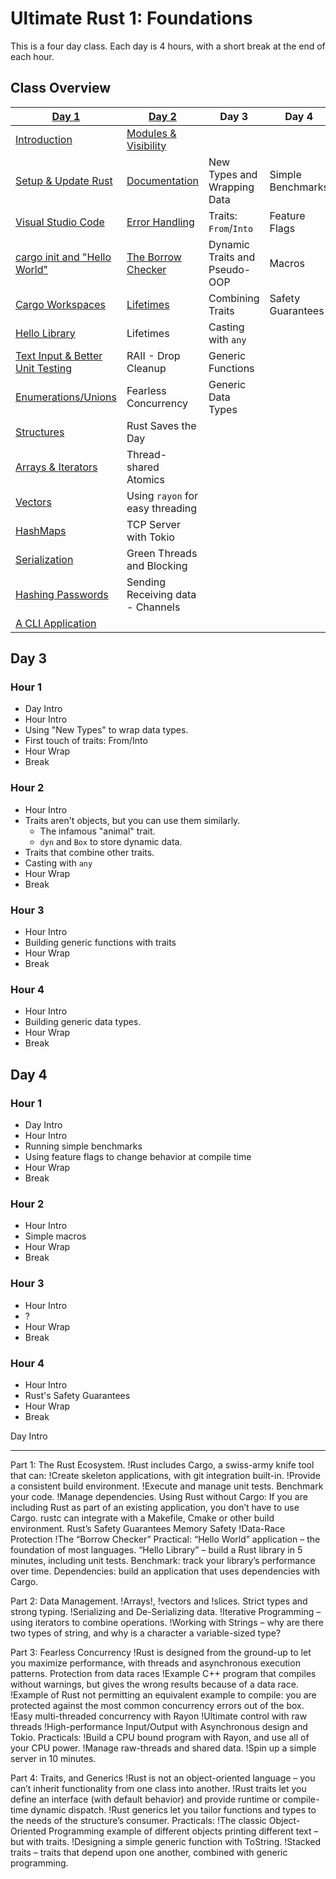 # Ultimate Rust 1: Foundations

This is a four day class. Each day is 4 hours, with a short break at the end
of each hour.

## Class Overview

| **[Day 1](./day1/readme.md)**                                         | **[Day 2](./day2/readme.md)**                         | **Day 3**                     | **Day 4**         |
|-----------------------------------------------------------------------|-------------------------------------------------------|-------------------------------|-------------------|
| [Introduction](./day1/hour1/class_intro.md#class-overview)            | [Modules & Visibility](./day2/hour1/modules.md)       |
| [Setup & Update Rust](./day1/hour1/setup_rust.md)                     | [Documentation](./day2/hour1/documentation.md)        | New Types and Wrapping Data   | Simple Benchmarks |
| [Visual Studio Code](./day1/hour1/setup_ide.md)                       | [Error Handling](./day2/hour1/errors.md)              | Traits: `From`/`Into`         | Feature Flags     |
| [cargo init and "Hello World"](./day1/hour1/hello_world.md)           | [The Borrow Checker](./day2/hour2/borrow_checker.md)  | Dynamic Traits and Pseudo-OOP | Macros            |
| [Cargo Workspaces](./day1/hour1/workspaces.md)                        | [Lifetimes](./day2/hour2/lifetimes.md)                | Combining Traits              | Safety Guarantees |
| [Hello Library](./day1/hour1/hello_library.md)                        | Lifetimes                                             | Casting with `any`            |                   |
| [Text Input & Better Unit Testing](./day1/hour1/simple_login_test.md) | RAII - Drop Cleanup                                   | Generic Functions             |                   |
| [Enumerations/Unions](./day1/hour2/enums.md)                          | Fearless Concurrency                                  | Generic Data Types            |                   |
| [Structures](./day1/hour2/structs.md)                                 | Rust Saves the Day                                    |                               |                   |
| [Arrays & Iterators](./day1/hour2/structs.md)                         | Thread-shared Atomics                                 |                               |                   |
| [Vectors](./day1/hour3/vectors.md)                                    | Using `rayon` for easy threading                      |                               |                   |
| [HashMaps](./day1/hour3/hashmaps.md)                                  | TCP Server with Tokio                                 |                               |                   |
| [Serialization](./day1/hour3/serialization.md)                        | Green Threads and Blocking                            |                               |                   |
| [Hashing Passwords](./day1/hour3/hashing.md)                          | Sending Receiving data - Channels                     |                               |                   |
| [A CLI Application](./day1/hour4/cli.md)                              |                                                       |                               |                   |


## Day 3

### Hour 1 

* Day Intro
* Hour Intro
* Using "New Types" to wrap data types.
* First touch of traits: From/Into
* Hour Wrap
* Break

### Hour 2

* Hour Intro
* Traits aren't objects, but you can use them similarly.
    * The infamous "animal" trait.
    * `dyn` and `Box` to store dynamic data.
* Traits that combine other traits.
* Casting with `any`
* Hour Wrap
* Break

### Hour 3

* Hour Intro
* Building generic functions with traits
* Hour Wrap
* Break

### Hour 4

* Hour Intro
* Building generic data types.
* Hour Wrap
* Break

## Day 4

### Hour 1 

* Day Intro
* Hour Intro
* Running simple benchmarks
* Using feature flags to change behavior at compile time
* Hour Wrap
* Break

### Hour 2

* Hour Intro
* Simple macros
* Hour Wrap
* Break

### Hour 3

* Hour Intro
* ?
* Hour Wrap
* Break

### Hour 4

* Hour Intro
* Rust's Safety Guarantees
* Hour Wrap
* Break

Day Intro

----

Part 1: The Rust Ecosystem.
!Rust includes Cargo, a swiss-army knife tool that can:
!Create skeleton applications, with git integration built-in.
!Provide a consistent build environment.
!Execute and manage unit tests.
Benchmark your code.
!Manage dependencies.
Using Rust without Cargo:
If you are including Rust as part of an existing application, you don’t have to use Cargo. rustc can integrate with a Makefile, Cmake or other build environment.
Rust’s Safety Guarantees
Memory Safety
!Data-Race Protection
!The “Borrow Checker”
Practical:
“Hello World” application – the foundation of most languages.
“Hello Library” – build a Rust library in 5 minutes, including unit tests.
Benchmark: track your library’s performance over time.
Dependencies: build an application that uses dependencies with Cargo.

Part 2: Data Management.
!Arrays!, !vectors and !slices.
Strict types and strong typing.
!Serializing and De-Serializing data.
!Iterative Programming – using iterators to combine operations.
!Working with Strings – why are there two types of string, and why is a character a variable-sized type?

Part 3: Fearless Concurrency
!Rust is designed from the ground-up to let you maximize performance, with threads and asynchronous execution patterns.
Protection from data races
!Example C++ program that compiles without warnings, but gives the wrong results because of a data race.
!Example of Rust not permitting an equivalent example to compile: you are protected against the most common concurrency errors out of the box.
!Easy multi-threaded concurrency with Rayon
!Ultimate control with raw threads
!High-performance Input/Output with Asynchronous design and Tokio.
Practicals:
!Build a CPU bound program with Rayon, and use all of your CPU power.
!Manage raw-threads and shared data.
!Spin up a simple server in 10 minutes.

Part 4: Traits, and Generics
!Rust is not an object-oriented language – you can’t inherit functionality from one class into another.
!Rust traits let you define an interface (with default behavior) and provide runtime or compile-time dynamic dispatch.
!Rust generics let you tailor functions and types to the needs of the structure’s consumer.
Practicals:
!The classic Object-Oriented Programming example of different objects printing different text – but with traits.
!Designing a simple generic function with ToString.
!Stacked traits – traits that depend upon one another, combined with generic programming.
